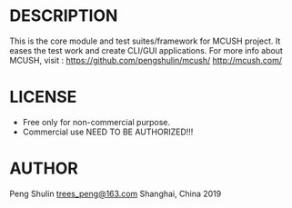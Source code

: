 DESCRIPTION
===========
This is the core module and test suites/framework for MCUSH project.
It eases the test work and create CLI/GUI applications.
For more info about MCUSH, visit :
https://github.com/pengshulin/mcush/
http://mcush.com/

LICENSE
=======
* Free only for non-commercial purpose.
* Commercial use NEED TO BE AUTHORIZED!!!

AUTHOR
======
Peng Shulin <trees_peng@163.com>
Shanghai, China 2019

